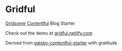 # Gridful

[Gridsome](https://gridsome.org/) [Contentful](https://www.contentful.com) Blog Starter

Check out the demo at [gridful.netlify.com](https://gridful.netlify.com)

Derived from [gatsby-contentful-starter](https://github.com/contentful-userland/gatsby-contentful-starter) with gratitude